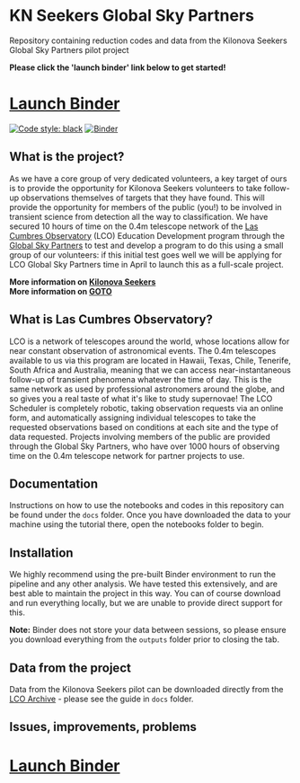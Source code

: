 # KN Seekers Global Sky Partners
Repository containing reduction codes and data from the Kilonova Seekers Global Sky Partners pilot project

**Please click the 'launch binder' link below to get started!**
# [Launch Binder](https://mybinder.org/v2/gh/GOTO-OBS/knseekers-lco/release)
[![Code style: black](https://img.shields.io/badge/code%20style-black-000000.svg)](https://github.com/psf/black)
[![Binder](https://mybinder.org/badge_logo.svg)](https://mybinder.org/v2/gh/GOTO-OBS/knseekers-lco/release)

## What is the project?
As we have a core group of very dedicated volunteers, a key target of ours is to provide the opportunity for Kilonova Seekers volunteers to take follow-up observations themselves of targets that they have found. This will provide the opportunity for members of the public (you!) to be involved in transient science from detection all the way to classification. We have secured 10 hours of time on the 0.4m telescope network of the [Las Cumbres Observatory](https://lco.global) (LCO) Education Development program through the [Global Sky Partners](https://lco.global/education/partners) to test and develop a program to do this using a small group of our volunteers: if this initial test goes well we will be applying for LCO Global Sky Partners time in April to launch this as a full-scale project. 

**More information on [Kilonova Seekers](https://kilonova-seekers.org)**  
**More information on [GOTO](https://goto-observatory.org)**

## What is Las Cumbres Observatory?
LCO is a network of telescopes around the world, whose locations allow for near constant observation of astronomical events. The 0.4m telescopes available to us via this program are located in Hawaii, Texas, Chile, Tenerife, South Africa and Australia, meaning that we can access near-instantaneous follow-up of transient phenomena whatever the time of day. This is the same network as used by professional astronomers around the globe, and so gives you a real taste of what it's like to study supernovae!
The LCO Scheduler is completely robotic, taking observation requests via an online form, and automatically assigning individual telescopes to take the requested observations based on conditions at each site and the type of data requested. 
Projects involving members of the public are provided through the Global Sky Partners, who have over 1000 hours of observing time on the 0.4m telescope network for partner projects to use.

## Documentation
Instructions on how to use the notebooks and codes in this repository can be found under the `docs` folder. Once you have downloaded the data to your machine using the tutorial there, open the notebooks folder to begin.

## Installation
We highly recommend using the pre-built Binder environment to run the pipeline and any other analysis. We have tested this extensively, and are best able to maintain the project in this way. You can of course download and run everything locally, but we are unable to provide direct support for this.

**Note:** Binder does not store your data between sessions, so please ensure you download everything from the `outputs` folder prior to closing the tab.

## Data from the project
Data from the Kilonova Seekers pilot can be downloaded directly from the [LCO Archive](https://archive.lco.global) - please see the guide in `docs` folder.

## Issues, improvements, problems



# [Launch Binder](https://mybinder.org/v2/gh/GOTO-OBS/knseekers-lco/release)
